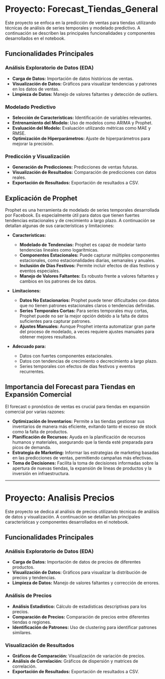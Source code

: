 # Proyecto: Forecast_Tiendas_General

Este proyecto se enfoca en la predicción de ventas para tiendas utilizando técnicas de análisis de series temporales y modelado predictivo. A continuación se describen las principales funcionalidades y componentes desarrollados en el notebook.

## Funcionalidades Principales

### Análisis Exploratorio de Datos (EDA)

- **Carga de Datos:** Importación de datos históricos de ventas.
- **Visualización de Datos:** Gráficos para visualizar tendencias y patrones en los datos de ventas.
- **Limpieza de Datos:** Manejo de valores faltantes y detección de outliers.

### Modelado Predictivo

- **Selección de Características:** Identificación de variables relevantes.
- **Entrenamiento del Modelo:** Uso de modelos como ARIMA y Prophet.
- **Evaluación del Modelo:** Evaluación utilizando métricas como MAE y RMSE.
- **Optimización de Hiperparámetros:** Ajuste de hiperparámetros para mejorar la precisión.

### Predicción y Visualización

- **Generación de Predicciones:** Predicciones de ventas futuras.
- **Visualización de Resultados:** Comparación de predicciones con datos reales.
- **Exportación de Resultados:** Exportación de resultados a CSV.

## Explicación de Prophet

Prophet es una herramienta de modelado de series temporales desarrollada por Facebook. Es especialmente útil para datos que tienen fuertes tendencias estacionales y de crecimiento a largo plazo. A continuación se detallan algunas de sus características y limitaciones:

- **Características:**
  - **Modelado de Tendencias:** Prophet es capaz de modelar tanto tendencias lineales como logarítmicas.
  - **Componentes Estacionales:** Puede capturar múltiples componentes estacionales, como estacionalidades diarias, semanales y anuales.
  - **Inclusión de Días Festivos:** Permite incluir efectos de días festivos y eventos especiales.
  - **Manejo de Valores Faltantes:** Es robusto frente a valores faltantes y cambios en los patrones de los datos.

- **Limitaciones:**
  - **Datos No Estacionarios:** Prophet puede tener dificultades con datos que no tienen patrones estacionales claros o tendencias definidas.
  - **Series Temporales Cortas:** Para series temporales muy cortas, Prophet puede no ser la mejor opción debido a la falta de datos suficientes para capturar patrones.
  - **Ajustes Manuales:** Aunque Prophet intenta automatizar gran parte del proceso de modelado, a veces requiere ajustes manuales para obtener mejores resultados.

- **Adecuado para:**
  - Datos con fuertes componentes estacionales.
  - Datos con tendencias de crecimiento o decrecimiento a largo plazo.
  - Series temporales con efectos de días festivos y eventos recurrentes.

## Importancia del Forecast para Tiendas en Expansión Comercial

El forecast o pronóstico de ventas es crucial para tiendas en expansión comercial por varias razones:

- **Optimización de Inventarios:** Permite a las tiendas gestionar sus inventarios de manera más eficiente, evitando tanto el exceso de stock como la falta de productos.
- **Planificación de Recursos:** Ayuda en la planificación de recursos humanos y materiales, asegurando que la tienda esté preparada para picos de demanda.
- **Estrategia de Marketing:** Informar las estrategias de marketing basadas en las predicciones de ventas, permitiendo campañas más efectivas.
- **Toma de Decisiones:** Facilita la toma de decisiones informadas sobre la apertura de nuevas tiendas, la expansión de líneas de productos y la inversión en infraestructura.

---

# Proyecto: Analisis Precios

Este proyecto se dedica al análisis de precios utilizando técnicas de análisis de datos y visualización. A continuación se detallan las principales características y componentes desarrollados en el notebook.

## Funcionalidades Principales

### Análisis Exploratorio de Datos (EDA)

- **Carga de Datos:** Importación de datos de precios de diferentes productos.
- **Visualización de Datos:** Gráficos para visualizar la distribución de precios y tendencias.
- **Limpieza de Datos:** Manejo de valores faltantes y corrección de errores.

### Análisis de Precios

- **Análisis Estadístico:** Cálculo de estadísticas descriptivas para los precios.
- **Comparación de Precios:** Comparación de precios entre diferentes tiendas o regiones.
- **Identificación de Patrones:** Uso de clustering para identificar patrones similares.

### Visualización de Resultados

- **Gráficos de Comparación:** Visualización de variación de precios.
- **Análisis de Correlación:** Gráficos de dispersión y matrices de correlación.
- **Exportación de Resultados:** Exportación de resultados a CSV.
